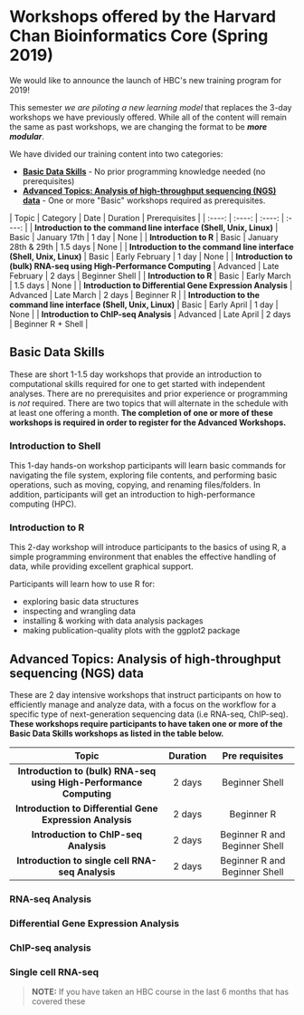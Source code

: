 # Workshops offered by the Harvard Chan Bioinformatics Core (Spring 2019)

We would like to announce the launch of HBC's new training program for 2019!

This semester *we are piloting a new learning model* that replaces the 3-day workshops we have previously offered. While all of the content will remain the same as past workshops, we are changing the format to be ***more modular***. 

We have divided our training content into two categories: 

  * **[Basic Data Skills](../announcement.md#basic-data-skills)** - No prior programming knowledge needed (no prerequisites)
  * **[Advanced Topics: Analysis of high-throughput sequencing (NGS) data]()** - One or more "Basic" workshops required as prerequisites.
  
| Topic | Category | Date | Duration | Prerequisites |
| :----: | :----: | :----: | :----: |
| **Introduction to the command line interface (Shell, Unix, Linux)** | Basic | January 17th | 1 day | None |
| **Introduction to R** | Basic | January 28th & 29th | 1.5 days | None |
| **Introduction to the command line interface (Shell, Unix, Linux)** | Basic | Early February | 1 day | None |
| **Introduction to (bulk) RNA-seq using High-Performance Computing** | Advanced | Late February | 2 days | Beginner Shell |
| **Introduction to R** | Basic | Early March | 1.5 days | None |
| **Introduction to Differential Gene Expression Analysis** | Advanced | Late March | 2 days | Beginner R |
| **Introduction to the command line interface (Shell, Unix, Linux)** | Basic | Early April | 1 day | None |
| **Introduction to ChIP-seq Analysis** | Advanced | Late April | 2 days | Beginner R + Shell |

## Basic Data Skills

These are short 1-1.5 day workshops that provide an introduction to computational skills required for one to get started with independent analyses. There are no prerequisites and prior experience or programming is *not* required. There are two topics that will alternate in the schedule with at least one offering a month. **The completion of one or more of these workshops is required in order to register for the Advanced Workshops.**

### Introduction to Shell 

This 1-day hands-on workshop participants will learn basic commands for navigating the file system, exploring file contents, and performing basic operations, such as moving, copying, and renaming files/folders. In addition, participants will get an introduction to high-performance computing (HPC).

### Introduction to R
This 2-day workshop will introduce participants to the basics of using R, a simple programming environment that enables the effective handling of data, while providing excellent graphical support.

Participants will learn how to use R for:
* exploring basic data structures
* inspecting and wrangling data
* installing & working with data analysis packages
* making publication-quality plots with the ggplot2 package


## Advanced Topics: Analysis of high-throughput sequencing (NGS) data

These are 2 day intensive workshops that instruct participants on how to efficiently manage and analyze data, with a focus
on the workflow for a specific type of next-generation sequencing data (i.e RNA-seq, ChIP-seq). **These workshops require participants to have taken one or more of the Basic Data Skills workshops as listed in the table below.** 

| Topic | Duration | Pre requisites |
| :----: | :----: | :----: |
| **Introduction to (bulk) RNA-seq using High-Performance Computing** | 2 days | Beginner Shell |
| **Introduction to Differential Gene Expression Analysis**  | 2 days | Beginner R |
| **Introduction to ChIP-seq Analysis** | 2 days | Beginner R and Beginner Shell |
| **Introduction to single cell RNA-seq Analysis** | 2 days | Beginner R and Beginner Shell |


### RNA-seq Analysis

### Differential Gene Expression Analysis

### ChIP-seq analysis

### Single cell RNA-seq


> **NOTE:** If you have taken an HBC course in the last 6 months that has covered these 
